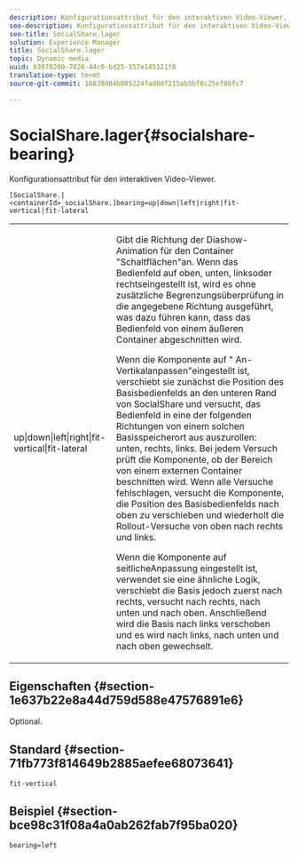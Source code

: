 ```yaml
---
description: Konfigurationsattribut für den interaktiven Video-Viewer.
seo-description: Konfigurationsattribut für den interaktiven Video-Viewer.
seo-title: SocialShare.lager
solution: Experience Manager
title: SocialShare.lager
topic: Dynamic media
uuid: b3978280-7826-44c0-bd25-357e145121f8
translation-type: tm+mt
source-git-commit: 16838d04b005224fad6df215ab5bf8c25ef86fc7

---
```



# SocialShare.lager{#socialshare-bearing}

Konfigurationsattribut für den interaktiven Video-Viewer.

`[SocialShare.|<containerId>_socialShare.]bearing=up|down|left|right|fit-vertical|fit-lateral`

<table id="table_441553CD34C94A58A9D7CBF772DEDDB6"> 
 <tbody> 
  <tr> 
   <td colname="col1"> <p> <span class="codeph"> up|down|left|right|fit-vertical|fit-lateral</span> </p> </td> 
   <td colname="col2"> <p> Gibt die Richtung der Diashow-Animation für den Container "Schaltflächen"an. Wenn das Bedienfeld auf <span class="codeph"> oben</span>, <span class="codeph"> unten</span>, <span class="codeph"> links</span>oder <span class="codeph"> rechts</span>eingestellt ist, wird es ohne zusätzliche Begrenzungsüberprüfung in die angegebene Richtung ausgeführt, was dazu führen kann, dass das Bedienfeld von einem äußeren Container abgeschnitten wird. </p> <p>Wenn die Komponente auf " <span class="codeph"> An-Vertikal</span>anpassen"eingestellt ist, verschiebt sie zunächst die Position des Basisbedienfelds an den unteren Rand von SocialShare und versucht, das Bedienfeld in eine der folgenden Richtungen von einem solchen Basisspeicherort aus auszurollen: unten, rechts, links. Bei jedem Versuch prüft die Komponente, ob der Bereich von einem externen Container beschnitten wird. Wenn alle Versuche fehlschlagen, versucht die Komponente, die Position des Basisbedienfelds nach oben zu verschieben und wiederholt die Rollout-Versuche von oben nach rechts und links. </p> <p>Wenn die Komponente auf <span class="codeph"> seitliche</span>Anpassung eingestellt ist, verwendet sie eine ähnliche Logik, verschiebt die Basis jedoch zuerst nach rechts, versucht nach rechts, nach unten und nach oben. Anschließend wird die Basis nach links verschoben und es wird nach links, nach unten und nach oben gewechselt. </p> </td> 
  </tr> 
 </tbody> 
</table>

## Eigenschaften {#section-1e637b22e8a44d759d588e47576891e6}

Optional.

## Standard {#section-71fb773f814649b2885aefee68073641}

`fit-vertical`

## Beispiel {#section-bce98c31f08a4a0ab262fab7f95ba020}

```
bearing=left
```

